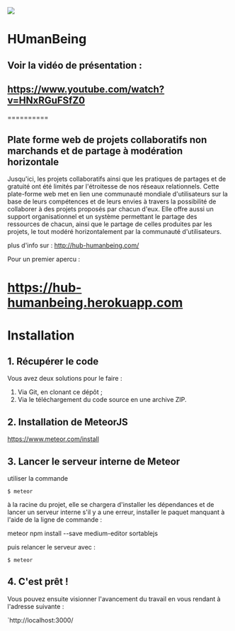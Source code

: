 ![](http://img15.hostingpics.net/pics/421242aquarelleHUBV1.gif)

HUmanBeing
==========

## Voir la vidéo de présentation :
## https://www.youtube.com/watch?v=HNxRGuFSfZ0

==========


## Plate forme web de projets collaboratifs non marchands et de partage à modération horizontale

Jusqu'ici, les projets collaboratifs ainsi que les pratiques de partages et de gratuité ont été limités par l'étroitesse de nos réseaux relationnels. Cette plate-forme web met en lien une communauté mondiale d'utilisateurs sur la base de leurs compétences et de leurs envies à travers la possibilité de collaborer à des projets proposés par chacun d'eux. Elle offre aussi un support organisationnel et un système permettant le partage des ressources de chacun, ainsi que le partage de celles produites par les projets, le tout modéré horizontalement par la communauté d'utilisateurs.

plus d'info sur : http://hub-humanbeing.com/

Pour un premier apercu :
# https://hub-humanbeing.herokuapp.com


# Installation
## 1. Récupérer le code
Vous avez deux solutions pour le faire :

1. Via Git, en clonant ce dépôt ;
2. Via le téléchargement du code source en une archive ZIP.

## 2. Installation de MeteorJS
   https://www.meteor.com/install
   
## 3. Lancer le serveur interne de Meteor
   utiliser la commande
   
    $ meteor
    
à la racine du projet, elle se chargera d'installer les dépendances et de lancer un serveur interne
s'il y a une erreur, installer le paquet manquant à l'aide de la ligne de commande  :

   meteor npm install --save medium-editor sortablejs

    
puis relancer le serveur avec :

    $ meteor
## 4. C'est prêt !

Vous pouvez ensuite visionner l'avancement du travail en vous rendant à l'adresse suivante :
        
 `http://localhost:3000/
   
   
